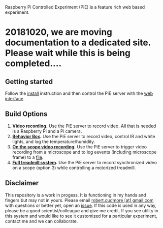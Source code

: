 Raspberry Pi Controlled Experiment (PiE) is a feature rich web based experiment.

# 20181020, we are moving documentation to a dedicated site. Please wait while this is being completed....

## Getting started

Follow the [install](install) instruction and then control the PiE server with the [web interface](web-interface).

## Build Options

 1. **Video recording.** Use the PiE server to record video. All that is needed is a Raspberry Pi and a Pi camera.
 2. **[Behavior Box](wiring-behavior-box.md).** Use the PiE server to record video, control IR and white lights, and log the temperature/humidity.
 3. **[On the scope video recording](wiring-scope.md).** Use the PiE server to trigger video recording from a microscope and to log eevents (including microscope frame) to a [file](trial-file.md).
 4. **[Full treadmill system](wiring-treadmill.md).** Use the PiE server to record synchronized video on a scope (option 3) while controlling a motorized treadmill.

## Disclaimer

This repository is a work in progess. It is functioning in my hands and fingers but may not in yours. Please email [robert.cudmore [at] gmail.com](http://robertcudmore.org) with questions or better yet, open an [issue](https://github.com/cudmore/pie/issues). If this code is used in any way, please be a good scientist/colleague and give me credit. If you see utility in this system and would like to see it customized for a particular experiment, contact me and we can collaborate.
